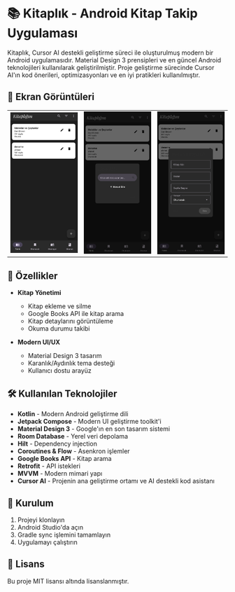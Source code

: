 # 📚 Kitaplık - Android Kitap Takip Uygulaması

Kitaplık, Cursor AI destekli geliştirme süreci ile oluşturulmuş modern bir Android uygulamasıdır. Material Design 3 prensipleri ve en güncel Android teknolojileri kullanılarak geliştirilmiştir. Proje geliştirme sürecinde Cursor AI'ın kod önerileri, optimizasyonları ve en iyi pratikleri kullanılmıştır.

## 🤖 Ekran Görüntüleri

<table>
  <tr>
    <td><img src="./screenshots/home.png" width="250"/></td>
    <td><img src="./screenshots/search.png" width="250"/></td>
    <td><img src="./screenshots/add.png" width="250"/></td>
  </tr>
</table>

## 🌟 Özellikler

- **Kitap Yönetimi**
  - Kitap ekleme ve silme
  - Google Books API ile kitap arama
  - Kitap detaylarını görüntüleme
  - Okuma durumu takibi

- **Modern UI/UX**
  - Material Design 3 tasarım
  - Karanlık/Aydınlık tema desteği
  - Kullanıcı dostu arayüz

## 🛠️ Kullanılan Teknolojiler

- **Kotlin** - Modern Android geliştirme dili
- **Jetpack Compose** - Modern UI geliştirme toolkit'i
- **Material Design 3** - Google'ın en son tasarım sistemi
- **Room Database** - Yerel veri depolama
- **Hilt** - Dependency injection
- **Coroutines & Flow** - Asenkron işlemler
- **Google Books API** - Kitap arama
- **Retrofit** - API istekleri
- **MVVM** - Modern mimari yapı
- **Cursor AI** - Projenin ana geliştirme ortamı ve AI destekli kod asistanı

## 🚀 Kurulum

1. Projeyi klonlayın
2. Android Studio'da açın
3. Gradle sync işlemini tamamlayın
4. Uygulamayı çalıştırın

## 📄 Lisans

Bu proje MIT lisansı altında lisanslanmıştır. 